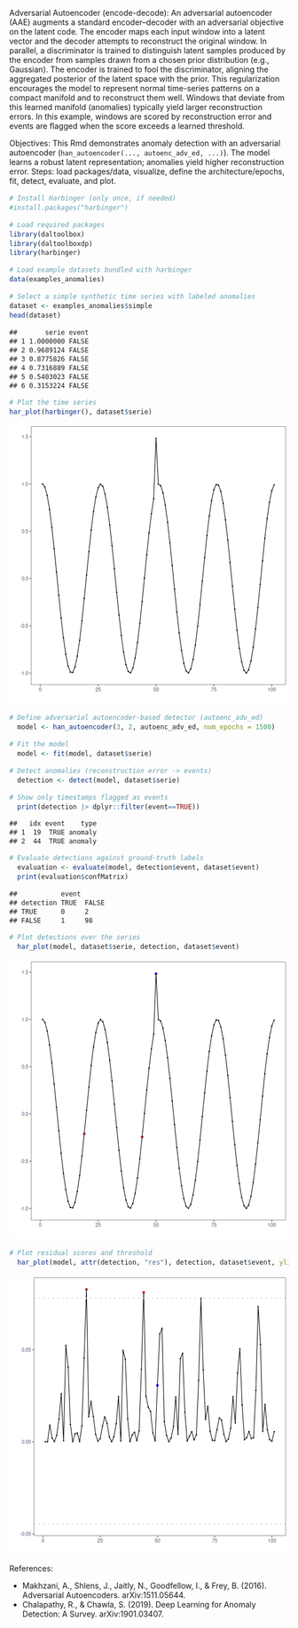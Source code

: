 Adversarial Autoencoder (encode-decode): An adversarial autoencoder (AAE) augments a standard encoder–decoder with an adversarial objective on the latent code. The encoder maps each input window into a latent vector and the decoder attempts to reconstruct the original window. In parallel, a discriminator is trained to distinguish latent samples produced by the encoder from samples drawn from a chosen prior distribution (e.g., Gaussian). The encoder is trained to fool the discriminator, aligning the aggregated posterior of the latent space with the prior. This regularization encourages the model to represent normal time-series patterns on a compact manifold and to reconstruct them well. Windows that deviate from this learned manifold (anomalies) typically yield larger reconstruction errors. In this example, windows are scored by reconstruction error and events are flagged when the score exceeds a learned threshold.

Objectives: 
This Rmd demonstrates anomaly detection with an adversarial autoencoder (`han_autoencoder(..., autoenc_adv_ed, ...)`). The model learns a robust latent representation; anomalies yield higher reconstruction error. Steps: load packages/data, visualize, define the architecture/epochs, fit, detect, evaluate, and plot.


``` r
# Install Harbinger (only once, if needed)
#install.packages("harbinger")
```


``` r
# Load required packages
library(daltoolbox)
library(daltoolboxdp)
library(harbinger) 
```


``` r
# Load example datasets bundled with harbinger
data(examples_anomalies)
```


``` r
# Select a simple synthetic time series with labeled anomalies
dataset <- examples_anomalies$simple
head(dataset)
```

```
##       serie event
## 1 1.0000000 FALSE
## 2 0.9689124 FALSE
## 3 0.8775826 FALSE
## 4 0.7316889 FALSE
## 5 0.5403023 FALSE
## 6 0.3153224 FALSE
```


``` r
# Plot the time series
har_plot(harbinger(), dataset$serie)
```

![plot of chunk unnamed-chunk-5](fig/han_autoenc_adv_ed/unnamed-chunk-5-1.png)


``` r
# Define adversarial autoencoder-based detector (autoenc_adv_ed)
  model <- han_autoencoder(3, 2, autoenc_adv_ed, num_epochs = 1500)
```


``` r
# Fit the model
  model <- fit(model, dataset$serie)
```


``` r
# Detect anomalies (reconstruction error -> events)
  detection <- detect(model, dataset$serie)
```


``` r
# Show only timestamps flagged as events
  print(detection |> dplyr::filter(event==TRUE))
```

```
##   idx event    type
## 1  19  TRUE anomaly
## 2  44  TRUE anomaly
```


``` r
# Evaluate detections against ground-truth labels
  evaluation <- evaluate(model, detection$event, dataset$event)
  print(evaluation$confMatrix)
```

```
##           event      
## detection TRUE  FALSE
## TRUE      0     2    
## FALSE     1     98
```


``` r
# Plot detections over the series
  har_plot(model, dataset$serie, detection, dataset$event)
```

![plot of chunk unnamed-chunk-11](fig/han_autoenc_adv_ed/unnamed-chunk-11-1.png)

``` r
# Plot residual scores and threshold
  har_plot(model, attr(detection, "res"), detection, dataset$event, yline = attr(detection, "threshold"))
```

![plot of chunk unnamed-chunk-12](fig/han_autoenc_adv_ed/unnamed-chunk-12-1.png)

References:
- Makhzani, A., Shlens, J., Jaitly, N., Goodfellow, I., & Frey, B. (2016). Adversarial Autoencoders. arXiv:1511.05644.
- Chalapathy, R., & Chawla, S. (2019). Deep Learning for Anomaly Detection: A Survey. arXiv:1901.03407.

